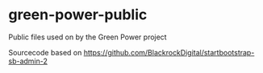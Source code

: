 # green-power-public
Public files used on by the Green Power project

Sourcecode based on https://github.com/BlackrockDigital/startbootstrap-sb-admin-2
